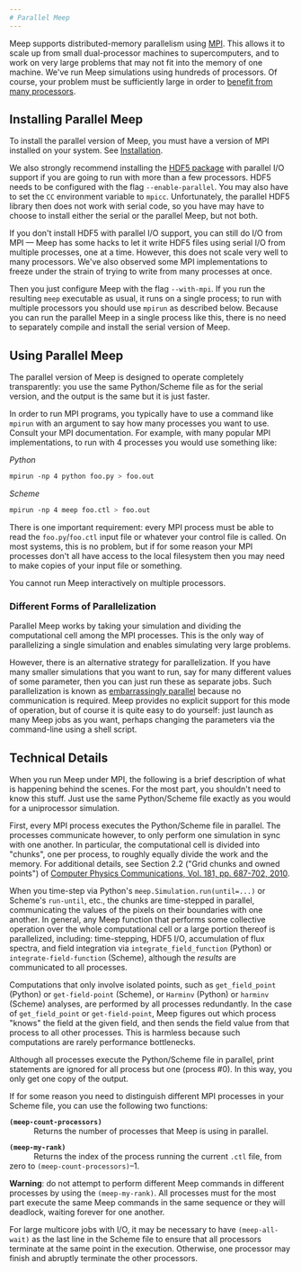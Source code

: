 ```yaml
---
# Parallel Meep
---
```


Meep supports distributed-memory parallelism using [MPI](https://en.wikipedia.org/wiki/MPI). This allows it to scale up from small dual-processor machines to supercomputers, and to work on very large problems that may not fit into the memory of one machine. We've run Meep simulations using hundreds of processors. Of course, your problem must be sufficiently large in order to [benefit from many processors](FAQ/#should-i-expect-linear-speedup-from-the-parallel-meep).

Installing Parallel Meep
------------------------

To install the parallel version of Meep, you must have a version of MPI installed on your system. See [Installation](Installation/#mpi).

We also strongly recommend installing the [HDF5 package](Installation/#hdf5) with parallel I/O support if you are going to run with more than a few processors. HDF5 needs to be configured with the flag `--enable-parallel`. You may also have to set the `CC` environment variable to `mpicc`. Unfortunately, the parallel HDF5 library then does not work with serial code, so you have may have to choose to install either the serial or the parallel Meep, but not both.

If you don't install HDF5 with parallel I/O support, you can still do I/O from MPI &mdash; Meep has some hacks to let it write HDF5 files using serial I/O from multiple processes, one at a time. However, this does not scale very well to many processors. We've also observed some MPI implementations to freeze under the strain of trying to write from many processes at once.

Then you just configure Meep with the flag `--with-mpi`. If you run the resulting `meep` executable as usual, it runs on a single process; to run with multiple processors you should use `mpirun` as described below. Because you can run the parallel Meep in a single process like this, there is no need to separately compile and install the serial version of Meep.

Using Parallel Meep
-------------------

The parallel version of Meep is designed to operate completely transparently: you use the same Python/Scheme file as for the serial version, and the output is the same but it is just faster.

In order to run MPI programs, you typically have to use a command like `mpirun` with an argument to say how many processes you want to use. Consult your MPI documentation. For example, with many popular MPI implementations, to run with 4 processes you would use something like:

*Python*
```sh
mpirun -np 4 python foo.py > foo.out
```

*Scheme*
```sh
mpirun -np 4 meep foo.ctl > foo.out
```

There is one important requirement: every MPI process must be able to read the `foo.py`/`foo.ctl` input file or whatever your control file is called. On most systems, this is no problem, but if for some reason your MPI processes don't all have access to the local filesystem then you may need to make copies of your input file or something.

You cannot run Meep interactively on multiple processors.

### Different Forms of Parallelization

Parallel Meep works by taking your simulation and dividing the computational cell among the MPI processes. This is the only way of parallelizing a single simulation and enables simulating very large problems.

However, there is an alternative strategy for parallelization. If you have many smaller simulations that you want to run, say for many different values of some parameter, then you can just run these as separate jobs. Such parallelization is known as [embarrassingly parallel](https://en.wikipedia.org/wiki/Embarrassingly_parallel) because no communication is required. Meep provides no explicit support for this mode of operation, but of course it is quite easy to do yourself: just launch as many Meep jobs as you want, perhaps changing the parameters via the command-line using a shell script.

Technical Details
-----------------

When you run Meep under MPI, the following is a brief description of what is happening behind the scenes. For the most part, you shouldn't need to know this stuff. Just use the same Python/Scheme file exactly as you would for a uniprocessor simulation.

First, every MPI process executes the Python/Scheme file in parallel. The processes communicate however, to only perform one simulation in sync with one another. In particular, the computational cell is divided into "chunks", one per process, to roughly equally divide the work and the memory. For additional details, see Section 2.2 ("Grid chunks and owned points") of [Computer Physics Communications, Vol. 181, pp. 687-702, 2010](http://ab-initio.mit.edu/~oskooi/papers/Oskooi10.pdf).

When you time-step via Python's `meep.Simulation.run(until=...)` or Scheme's `run-until`, etc., the chunks are time-stepped in parallel, communicating the values of the pixels on their boundaries with one another. In general, any Meep function that performs some collective operation over the whole computational cell or a large portion thereof is parallelized, including: time-stepping, HDF5 I/O, accumulation of flux spectra, and field integration via `integrate_field_function` (Python) or `integrate-field-function` (Scheme), although the *results* are communicated to all processes.

Computations that only involve isolated points, such as `get_field_point` (Python) or `get-field-point` (Scheme), or `Harminv` (Python) or `harminv` (Scheme) analyses, are performed by all processes redundantly. In the case of `get_field_point` or `get-field-point`, Meep figures out which process "knows" the field at the given field, and then sends the field value from that process to all other processes. This is harmless because such computations are rarely performance bottlenecks.

Although all processes execute the Python/Scheme file in parallel, print statements are ignored for all process but one (process \#0). In this way, you only get one copy of the output.

If for some reason you need to distinguish different MPI processes in your Scheme file, you can use the following two functions:

**`(meep-count-processors)`**  
&nbsp;&nbsp;&nbsp;&nbsp;&nbsp;&nbsp;&nbsp;&nbsp;&nbsp;&nbsp;
Returns the number of processes that Meep is using in parallel.

**`(meep-my-rank)`**  
&nbsp;&nbsp;&nbsp;&nbsp;&nbsp;&nbsp;&nbsp;&nbsp;&nbsp;&nbsp;
Returns the index of the process running the current `.ctl` file, from zero to `(meep-count-processors)`–1.

**Warning**: do not attempt to perform different Meep commands in different processes by using the `(meep-my-rank)`. All processes must for the most part execute the same Meep commands in the same sequence or they will deadlock, waiting forever for one another.

For large multicore jobs with I/O, it may be necessary to have `(meep-all-wait)` as the last line in the Scheme file to ensure that all processors terminate at the same point in the execution. Otherwise, one processor may finish and abruptly terminate the other processors.

